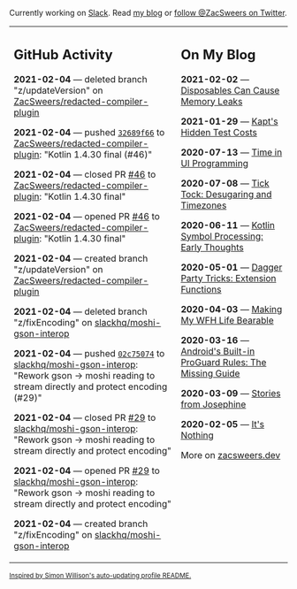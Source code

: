Currently working on [Slack](https://slack.com/). Read [my blog](https://zacsweers.dev/) or [follow @ZacSweers on Twitter](https://twitter.com/ZacSweers).

<table><tr><td valign="top" width="60%">

## GitHub Activity
<!-- githubActivity starts -->
**2021-02-04** — deleted branch "z/updateVersion" on [ZacSweers/redacted-compiler-plugin](https://api.github.com/repos/ZacSweers/redacted-compiler-plugin)

**2021-02-04** — pushed [`32689f66`](https://github.com/ZacSweers/redacted-compiler-plugin/commit/32689f665ad8fcfeb54264c982e16df1282d97e2) to [ZacSweers/redacted-compiler-plugin](https://api.github.com/repos/ZacSweers/redacted-compiler-plugin): "Kotlin 1.4.30 final (#46)"

**2021-02-04** — closed PR [#46](https://api.github.com/repos/ZacSweers/redacted-compiler-plugin/pulls/46) to [ZacSweers/redacted-compiler-plugin](https://api.github.com/repos/ZacSweers/redacted-compiler-plugin): "Kotlin 1.4.30 final"

**2021-02-04** — opened PR [#46](https://api.github.com/repos/ZacSweers/redacted-compiler-plugin/pulls/46) to [ZacSweers/redacted-compiler-plugin](https://api.github.com/repos/ZacSweers/redacted-compiler-plugin): "Kotlin 1.4.30 final"

**2021-02-04** — created branch "z/updateVersion" on [ZacSweers/redacted-compiler-plugin](https://api.github.com/repos/ZacSweers/redacted-compiler-plugin)

**2021-02-04** — deleted branch "z/fixEncoding" on [slackhq/moshi-gson-interop](https://api.github.com/repos/slackhq/moshi-gson-interop)

**2021-02-04** — pushed [`02c75074`](https://github.com/slackhq/moshi-gson-interop/commit/02c75074b86271a7080da1f627b81c297fa9c3ff) to [slackhq/moshi-gson-interop](https://api.github.com/repos/slackhq/moshi-gson-interop): "Rework gson -> moshi reading to stream directly and protect encoding (#29)"

**2021-02-04** — closed PR [#29](https://api.github.com/repos/slackhq/moshi-gson-interop/pulls/29) to [slackhq/moshi-gson-interop](https://api.github.com/repos/slackhq/moshi-gson-interop): "Rework gson -> moshi reading to stream directly and protect encoding"

**2021-02-04** — opened PR [#29](https://api.github.com/repos/slackhq/moshi-gson-interop/pulls/29) to [slackhq/moshi-gson-interop](https://api.github.com/repos/slackhq/moshi-gson-interop): "Rework gson -> moshi reading to stream directly and protect encoding"

**2021-02-04** — created branch "z/fixEncoding" on [slackhq/moshi-gson-interop](https://api.github.com/repos/slackhq/moshi-gson-interop)
<!-- githubActivity ends -->
</td><td valign="top" width="40%">

## On My Blog
<!-- blog starts -->
**2021-02-02** — [Disposables Can Cause Memory Leaks](https://www.zacsweers.dev/disposables-can-cause-memory-leaks/)

**2021-01-29** — [Kapt's Hidden Test Costs](https://www.zacsweers.dev/kapts-hidden-test-costs/)

**2020-07-13** — [Time in UI Programming](https://www.zacsweers.dev/time-in-ui/)

**2020-07-08** — [Tick Tock: Desugaring and Timezones](https://www.zacsweers.dev/ticktock-desugaring-timezones/)

**2020-06-11** — [Kotlin Symbol Processing: Early Thoughts](https://www.zacsweers.dev/kotlin-symbol-processor-early-thoughts/)

**2020-05-01** — [Dagger Party Tricks: Extension Functions](https://www.zacsweers.dev/dagger-party-tricks-extension-functions/)

**2020-04-03** — [Making My WFH Life Bearable](https://www.zacsweers.dev/making-wfh-life-bearable/)

**2020-03-16** — [Android's Built-in ProGuard Rules: The Missing Guide](https://www.zacsweers.dev/android-proguard-rules/)

**2020-03-09** — [Stories from Josephine](https://www.zacsweers.dev/stories-from-josephine/)

**2020-02-05** — [It's Nothing](https://www.zacsweers.dev/its-nothing/)
<!-- blog ends -->
More on [zacsweers.dev](https://zacsweers.dev/)
</td></tr></table>

<sub><a href="https://simonwillison.net/2020/Jul/10/self-updating-profile-readme/">Inspired by Simon Willison's auto-updating profile README.</a></sub>